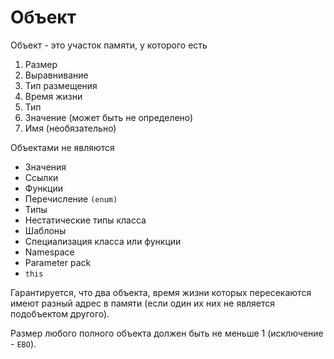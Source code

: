 # Объект

Объект - это участок памяти, у которого есть

1. Размер
2. Выравнивание
3. Тип размещения
4. Время жизни
5. Тип
6. Значение (может быть не определено)
7. Имя (необязательно)

Объектами не являются
* Значения
* Ссылки
* Функции
* Перечисление `(enum)`
* Типы
* Нестатические типы класса
* Шаблоны
* Специализация класса или функции
* Namespace
* Parameter pack
* `this`

Гарантируется, что два объекта, время жизни которых пересекаются имеют разный адрес в памяти (если один их них не является подобъектом другого).

Размер любого полного объекта должен быть не меньше 1 (исключение - `EBO`).

